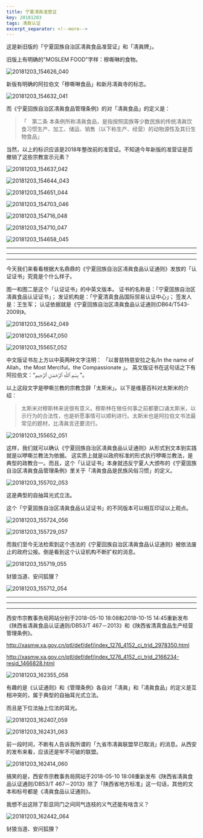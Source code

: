 ```yaml
---
title: 宁夏凊眞准营证
key: 20181203
tags: 凊眞认证
excerpt_separator: <!--more-->
---
```



这是新旧版的「宁夏囬族自治区凊眞食品准营证」和「凊眞牌」。

旧版上有明确的"MOSLEM FOOD"字样：穆嘶啉的食物。

![20181203_154626_040](/assets/images/20181203_154626_040.jpg)

新版有明确的阿拉伯文「穆嘶啉食品」和新月凊眞寺的标志。
<!--more-->
![20181203_154632_041](/assets/images/20181203_154632_041.jpg)

而《宁夏回族自治区凊眞食品管理条例》的对「凊眞食品」的定义是：

>「　第二条 本条例所称凊眞食品，是指按照囬族等少数民族的传统凊眞饮食习惯生产、加工、储运、销售（以下称生产、经营）的动物源性及其衍生物食品」


当然，以上的标识应该是2018年整改前的准营证。不知道今年新版的准营证是否撤销了这些宗教宣示元素？

![20181203_154637_042](/assets/images/20181203_154637_042.jpg)

![20181203_154644_043](/assets/images/20181203_154644_043.jpg)

![20181203_154651_044](/assets/images/20181203_154651_044.jpg)

![20181203_154703_046](/assets/images/20181203_154703_046.jpg)


![20181203_154716_048](/assets/images/20181203_154716_048.jpg)

![20181203_154710_047](/assets/images/20181203_154710_047.jpg)


![20181203_154658_045](/assets/images/20181203_154658_045.jpg)


---
---
---

今天我们来看看根据大名鼎鼎的《宁夏回族自治区凊眞食品认证通则》发放的「认证证书」究竟是个什么样子。

图一和图二是这个「认证证书」的中英文版本。
证书的名称是：「宁夏囬族自治区凊眞食品认证证书」；
发证机构是：「宁夏清真食品国际贸易认证中心」；
签发人是：王生军；
认证依据就是《宁夏回族自治区凊眞食品认证通则(DB64/T543-2009)》。


![20181203_155642_049](/assets/images/20181203_155642_049.jpg)

![20181203_155647_050](/assets/images/20181203_155647_050.jpg)

![20181203_155657_052](/assets/images/20181203_155657_052.jpg)

中文版证书左上方以中英两种文字注明：
「以普慈特慈安拉之名/In the name of Allah，the Most Merciful，the Compassionate 」。
英文版证书在这句话之下有阿拉伯文：“بِسْمِ ٱللَّهِ ٱلرَّحْمَـٰنِ ٱلرَّحِيمِ ”。

以上这段文字是咿嘶兰教的宗教念辞「太斯米」。以下是维基百科对太斯米的介绍：
>太斯米对穆斯林来说很有意义。穆斯林在做任何事之前都要口诵太斯米，以示行为的合法性，也是祈愿事情可以顺利进行。太斯米也是阿拉伯文书法最常见的题材，比凊眞言还要流行。

![20181203_155652_051](/assets/images/20181203_155652_051.jpg)


这样，我们就可以确认《宁夏回族自治区凊眞食品认证通则》从形式到文本到实践就是以咿嘶兰教法为依据。
这实质上就是以政府标准的形式执行咿嘶兰教法，是典型的政教合一。而且，这个「认证证书」本身就违反宁夏人大颁布的《宁夏囬族自治区凊眞食品管理条例》里关于「凊眞食品是民族风俗习惯」的定义。

![20181203_155702_053](/assets/images/20181203_155702_053.jpg)


这是典型的自抽耳光式立法。

这个「宁夏囬族自治区凊眞食品认证证书」的不同版本可以相互印证以上观点。

![20181203_155724_056](/assets/images/20181203_155724_056.jpg)

![20181203_155729_057](/assets/images/20181203_155729_057.jpg)

而我们至今无法检索到这个违法的《宁夏回族自治区凊眞食品认证通则》被依法废止的政府公报。倒是看到这个认证机构不断扩权的消息。

![20181203_155719_055](/assets/images/20181203_155719_055.jpg)

豺狼当道、安问狐狸？


![20181203_155712_054](/assets/images/20181203_155712_054.jpg)

---
---
---

西安市宗教事务局网站分别于2018-05-10 18:08和2018-10-15 14:45重新发布《陕西省凊眞食品认证通则/DB53/T 467－2013》和《陕西省清真食品生产经营管理条例》。

http://xasmw.xa.gov.cn/ptl/def/def/index_1276_4152_ci_trid_2978350.html

http://xasmw.xa.gov.cn/ptl/def/def/index_1276_4152_ci_trid_2166234-resid_1466828.html

![20181203_162355_058](/assets/images/20181203_162355_058.jpg)


有趣的是《认证通则》和《管理条例》各自对「凊眞」和「凊眞食品」的定义是互相冲突的，属于典型的自抽耳光式立法。

而且是下位法抽上位法的耳光。

![20181203_162407_059](/assets/images/20181203_162407_059.jpg)


![20181203_162431_063](/assets/images/20181203_162431_063.jpg)



前一段时间，不断有人告诉我所谓的「九省市凊眞联盟早已取消」的消息。从西安的发布来看，应该还是牢不可破的联盟。


![20181203_162414_060](/assets/images/20181203_162414_060.jpg)


搞笑的是，西安市宗教事务局网站于2018-05-10 18:08重新发布《陕西省凊眞食品认证通则/DB53/T 467－2013》除了「陕西省地方标准」这一句话，其他的文本和标号都是《凊眞食品认证通则》。

我想不出这除了彰显同门之间同气连枝的义气还能有啥含义？

![20181203_162442_064](/assets/images/20181203_162442_064.jpg)

豺狼当道、安问狐狸？
